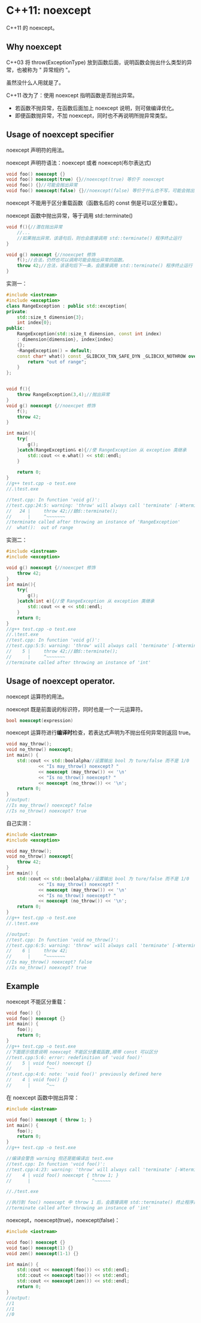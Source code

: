 # C++11: noexcept

C++11 的 noexcept。

## Why noexcept

C++03 将 throw(ExceptionType)  放到函数后面，说明函数会抛出什么类型的异常，也被称为 " 异常规约 "。

虽然没什么人用就是了。

C++11 改为了：使用 noexcept 指明函数是否抛出异常。

- 若函数不抛异常，在函数后面加上 noexcept 说明，则可做编译优化。
- 即便函数抛异常，不加 noexcept，同时也不再说明所抛异常类型。

## Usage of noexcept specifier

noexcept 声明符的用法。

noexcept 声明符语法：noexcept 或者 noexcept(布尔表达式)

~~~C++
void foo() noexcept {}
void foo() noexcept(true) {}//noexcept(true) 等价于 noexcept
void foo() {}//可能会抛出异常
void foo() noexcept(false) {}//noexcept(false) 等价于什么也不写，可能会抛出异常
~~~

noexcept 不能用于区分重载函数（函数名后的 const 倒是可以区分重载）。

noexcept 函数中抛出异常，等于调用 std::terminate()

~~~C++
void f(){//潜在抛出异常
    //...
    //如果抛出异常，该语句后，则也会直接调用 std::terminate() 程序终止运行
}

void g() noexcept {//noexcpet 修饰
    f();//合法，仍然也可以调用可能会抛出异常的函数。
    throw 42;//合法，该语句后下一条，会直接调用 std::terminate() 程序终止运行
}
~~~

实测一：

~~~C++
#include <iostream>
#include <exception>
class RangeException : public std::exception{
private:
    std::size_t dimension{3};
    int index{0};
public:
    RangeException(std::size_t dimension, const int index)
    : dimension{dimension}, index{index}
    {};
    ~RangeException() = default;
    const char* what() const _GLIBCXX_TXN_SAFE_DYN _GLIBCXX_NOTHROW override {
        return "out of range";
    }
};


void f(){
    throw RangeException(3,4);//抛出异常
}
void g() noexcept {//noexcpet 修饰
    f();
    throw 42;
}

int main(){
    try{
        g();
    }catch(RangeException& e){//使 RangeException 从 exception 类继承
        std::cout << e.what() << std::endl;
    }
    
    return 0;
}
//g++ test.cpp -o test.exe
//.\test.exe

//test.cpp: In function 'void g()':
//test.cpp:24:5: warning: 'throw' will always call 'terminate' [-Wterminate]
//   24 |     throw 42;//錿d::terminate();
//      |     ^~~~~~~~
//terminate called after throwing an instance of 'RangeException'
//  what():  out of range
~~~

实测二：

~~~C++
#include <iostream>
#include <exception>

void g() noexcept {//noexcpet 修饰
    throw 42;
}
int main(){
    try{
        g();
    }catch(int e){//使 RangeException 从 exception 类继承
        std::cout << e << std::endl;
    }
    return 0;
}
//g++ test.cpp -o test.exe
//.\test.exe
//test.cpp: In function 'void g()':
//test.cpp:5:5: warning: 'throw' will always call 'terminate' [-Wterminate]
//    5 |     throw 42;//錿d::terminate();
//      |     ^~~~~~~~
//terminate called after throwing an instance of 'int'
~~~

## Usage of noexcept operator.

noexcept 运算符的用法。

noexcept 既是前面说的标识符，同时也是一个一元运算符。

~~~C++
bool noexcept(expression)
~~~

noexcept 运算符进行**编译时**检查，若表达式声明为不抛出任何异常则返回 true。

~~~C++
void may_throw();
void no_throw() noexcept;
int main() {
    std::cout << std::boolalpha//设置输出 bool 为 ture/false 而不是 1/0
    		<< "Is may_throw() noexcept? "
    		<< noexcept (may_throw()) << '\n'
    		<< "Is no_throw() noexcept? "
    		<< noexcept (no_throw()) << '\n';
    return 0;
}
//output:
//Is may_throw() noexcept? false
//Is no_throw() noexcept? true
~~~

自己实测：

~~~C++
#include <iostream>
#include <exception>

void may_throw();
void no_throw() noexcept{
    throw 42;
}
int main() {
    std::cout << std::boolalpha//设置输出 bool 为 ture/false 而不是 1/0
    		<< "Is may_throw() noexcept? "
    		<< noexcept (may_throw()) << '\n'
    		<< "Is no_throw() noexcept? "
    		<< noexcept (no_throw()) << '\n';
    return 0;
}
//g++ test.cpp -o test.exe
//.\test.exe

//output:
//test.cpp: In function 'void no_throw()':
//test.cpp:6:5: warning: 'throw' will always call 'terminate' [-Wterminate]
//    6 |     throw 42;
//      |     ^~~~~~~~
//Is may_throw() noexcept? false
//Is no_throw() noexcept? true
~~~

## Example

noexcept 不能区分重载：

~~~C++
void foo() {}
void foo() noexcept {}
int main() {
    foo();
    return 0;
}
//g++ test.cpp -o test.exe
//下面提示信息说明 noexcept 不能区分重载函数,顺带 const 可以区分
//test.cpp:5:6: error: redefinition of 'void foo()'
//    5 | void foo() noexcept {}
//      |      ^~~
//test.cpp:4:6: note: 'void foo()' previously defined here
//    4 | void foo() {}
//      |      ^~~
~~~

在 noexcept 函数中抛出异常：

~~~C++
#include <iostream>

void foo() noexcept { throw 1; }
int main() {
    foo();
    return 0;
}
//g++ test.cpp -o test.exe

//编译会警告 warning 但还是能编译出 test.exe
//test.cpp: In function 'void foo()':
//test.cpp:4:23: warning: 'throw' will always call 'terminate' [-Wterminate]
//    4 | void foo() noexcept { throw 1; }
//      |                       ^~~~~~~

//./test.exe

//执行到 foo() noexcept 中 throw 1 后，会直接调用 std::terminate() 终止程序运行。
//terminate called after throwing an instance of 'int'
~~~

noexcept，noexcept(true)，noexcept(false)：

~~~C++
#include <iostream>

void foo() noexcept {}
void tao() noexcept(1) {}
void zen() noexcept(1-1) {}

int main() {
    std::cout << noexcept(foo()) << std::endl;
    std::cout << noexcept(tao()) << std::endl;
    std::cout << noexcept(zen()) << std::endl;
    return 0;
}
//output:
//1
//1
//0
~~~

